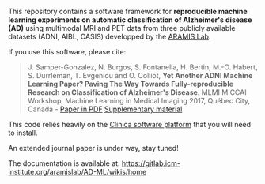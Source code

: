 This repository contains a software framework for **reproducible machine learning experiments on automatic classification of Alzheimer's disease (AD)** using multimodal MRI and PET data from three publicly available datasets (ADNI, AIBL, OASIS) developped by the [ARAMIS Lab](http://www.aramislab.fr).

If you use this software, please cite:
> J. Samper-Gonzalez, N. Burgos, S. Fontanella, H. Bertin, M.-O. Habert, S. Durrleman, T. Evgeniou and O. Colliot, **Yet Another ADNI Machine Learning Paper? Paving The Way Towards Fully-reproducible Research on Classification of Alzheimer's Disease**. MLMI MICCAI Workshop, Machine Learning in Medical Imaging 2017, Québec City, Canada - [Paper in PDF](Papers/MLMI2017/MLMI-2017-Paper_12.pdf) [Supplementary material](Papers/MLMI2017/supplementary_material.pdf)
>

This code relies heavily on the [Clinica software platform](http://www.clinica.run) that you will need to install.

An extended journal paper is under way, stay tuned!

The documentation is available at: https://gitlab.icm-institute.org/aramislab/AD-ML/wikis/home
